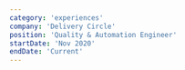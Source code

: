```yaml
---
category: 'experiences'
company: 'Delivery Circle'
position: 'Quality & Automation Engineer'
startDate: 'Nov 2020'
endDate: 'Current'
---
```

 